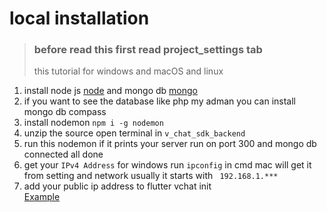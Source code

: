 # local installation

> ### before read this first read project_settings tab
> this tutorial for windows and macOS and linux

1. install node js [node](https://nodejs.org/en/download/) and mongo
   db [mongo](https://www.mongodb.com/try/download/community)
2. if you want to see the database like php my adman you can install mongo db compass
3. install nodemon `npm i -g nodemon`
4. unzip the source open terminal in `v_chat_sdk_backend`
5. run this nodemon if it prints your server run on port 300 and mongo db connected all done
6. get your  `IPv4 Address` for windows run `ipconfig` in cmd mac will get it from setting and network usually it starts
   with ` 192.168.1.***`
7. add your public ip address to flutter vchat
   init <br /> [Example](https://github.com/hatemragab/v_chat_sdk/blob/a1010c4324361db726a0922710ec11012485fbc1/example/lib/main.dart#L18)